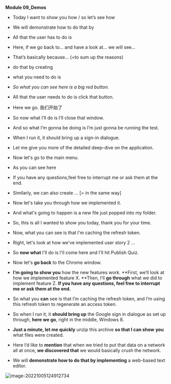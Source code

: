 **Module 09_Demos**





- Today I want to show you how    / so let’s see how 
- We will demonstrate how to do that by
-  All that the user has to do is
- Here, if we go back to… and have a look at... we will see...
-  That’s basically because...  (=to sum up the reasons)
-  do that by creating
-  what you need to do is
- *So what you can see here is a big red button.*

- All that the user needs to do is click that button.
- Here we go.   我们开始了
- So now what I’ll do is I’ll close that window.
- And so what I’m gonna be doing is I’m just gonna be running the test.
-  When I run it, it should  bring up  a sign-in dialogue.
- Let me give you more of the detailed deep-dive on the application.
- Now let's go to the main menu.
- As you can see here
- If you have any questions,feel free to interrupt me or ask them at the end.
- Similarly, we can also create ... [= in the same way]
- Now let's take you through how we implemented it.
- And what's going to happen is a new file just popped into my folder.
- So, this is all I wanted to show you today, thank you for your time.
- Now, what you can see is that I'm caching the refresh token.
- Right, let's look at how we've implemented user story 2 ...

- So **now what** I'll do is I'll come here and I'll hit Publish Quiz.
- Now let's **go back** to the Chrome window.
- **I’m going to show you** how the new features work. **First, we’ll look at how we implemented feature X. **Then, I’ll **go through** what we did to implement feature Z. **If you have any questions, feel free to interrupt me or ask them at the end.**
- So what you **can** see is that I’m caching the refresh token, and I’m using this refresh token to regenerate an access token.
- So when I run it, it **should bring up** the Google sign in dialogue as set up through, **here we go**, right in the middle, Windows 8.
- **Just a minute, let me quickly** unzip this archive **so that I can show** **you** what files were created.
- Here I’d like to **mention** that when we tried to put that data on a network all at once, **we discovered that** we would basically crush the network.
- We will **demonstrate how to do that by implementing** a web-based text editor.







![image-20221005124912734](C:\Users\wangshufen\AppData\Roaming\Typora\typora-user-images\image-20221005124912734.png)